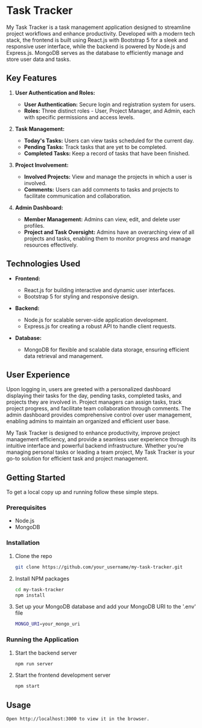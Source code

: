 # Task Tracker

My Task Tracker is a task management application designed to streamline project workflows and enhance productivity. Developed with a modern tech stack, the frontend is built using React.js with Bootstrap 5 for a sleek and responsive user interface, while the backend is powered by Node.js and Express.js. MongoDB serves as the database to efficiently manage and store user data and tasks.

## Key Features

1. **User Authentication and Roles:**
   - **User Authentication:** Secure login and registration system for users.
   - **Roles:** Three distinct roles - User, Project Manager, and Admin, each with specific permissions and access levels.

2. **Task Management:**
   - **Today's Tasks:** Users can view tasks scheduled for the current day.
   - **Pending Tasks:** Track tasks that are yet to be completed.
   - **Completed Tasks:** Keep a record of tasks that have been finished.

3. **Project Involvement:**
   - **Involved Projects:** View and manage the projects in which a user is involved.
   - **Comments:** Users can add comments to tasks and projects to facilitate communication and collaboration.

4. **Admin Dashboard:**
   - **Member Management:** Admins can view, edit, and delete user profiles.
   - **Project and Task Oversight:** Admins have an overarching view of all projects and tasks, enabling them to monitor progress and manage resources effectively.

## Technologies Used

- **Frontend:** 
  - React.js for building interactive and dynamic user interfaces.
  - Bootstrap 5 for styling and responsive design.

- **Backend:**
  - Node.js for scalable server-side application development.
  - Express.js for creating a robust API to handle client requests.

- **Database:**
  - MongoDB for flexible and scalable data storage, ensuring efficient data retrieval and management.

## User Experience

Upon logging in, users are greeted with a personalized dashboard displaying their tasks for the day, pending tasks, completed tasks, and projects they are involved in. Project managers can assign tasks, track project progress, and facilitate team collaboration through comments. The admin dashboard provides comprehensive control over user management, enabling admins to maintain an organized and efficient user base.

My Task Tracker is designed to enhance productivity, improve project management efficiency, and provide a seamless user experience through its intuitive interface and powerful backend infrastructure. Whether you're managing personal tasks or leading a team project, My Task Tracker is your go-to solution for efficient task and project management.

## Getting Started

To get a local copy up and running follow these simple steps.

### Prerequisites

- Node.js
- MongoDB

### Installation

1. Clone the repo
   ```sh
   git clone https://github.com/your_username/my-task-tracker.git


2. Install NPM packages
    ```sh
    cd my-task-tracker
    npm install

3. Set up your MongoDB database and add your MongoDB URI to the '.env' file
    ```sh 
    MONGO_URI=your_mongo_uri


### Running the Application

1. Start the backend server
   ```sh
   npm run server


2. Start the frontend development server
    ```sh
    npm start

## Usage
   ```sh
   Open http://localhost:3000 to view it in the browser.
